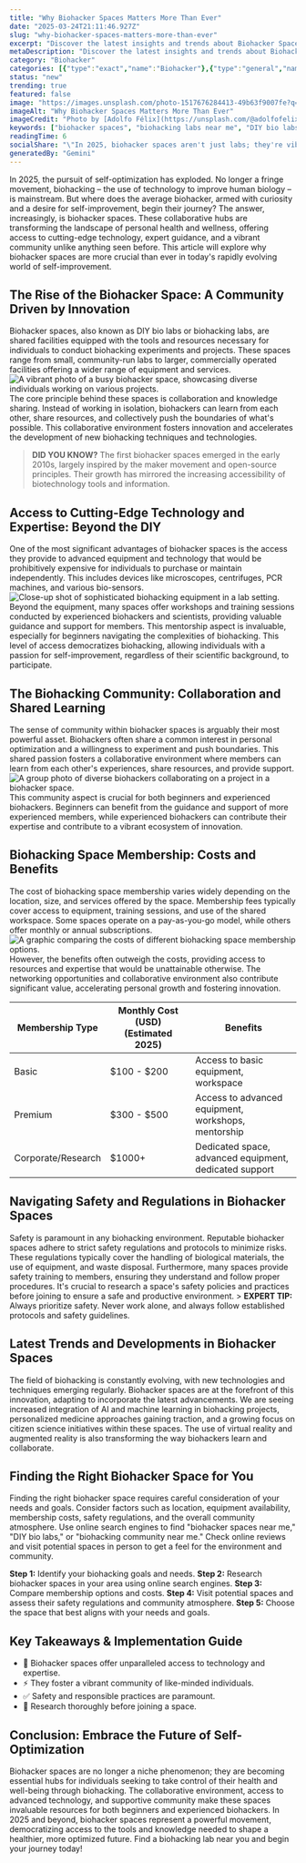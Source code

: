 ```yaml
---
title: "Why Biohacker Spaces Matters More Than Ever"
date: "2025-03-24T21:11:46.927Z"
slug: "why-biohacker-spaces-matters-more-than-ever"
excerpt: "Discover the latest insights and trends about Biohacker Spaces. This comprehensive guide covers everything you need to know about Biohacker Spaces in 2025."
metaDescription: "Discover the latest insights and trends about Biohacker Spaces. This comprehensive guide covers everything you need to know about Biohacker Spaces in 2025."
category: "Biohacker"
categories: [{"type":"exact","name":"Biohacker"},{"type":"general","name":"Community Building"},{"type":"medium","name":"DIY Science"},{"type":"specific","name":"Open Source Hardware"},{"type":"niche","name":"Genetic Engineering Kits"}]
status: "new"
trending: true
featured: false
image: "https://images.unsplash.com/photo-1517676284413-49b63f9007fe?q=85&w=1200&fit=max&fm=webp&auto=compress"
imageAlt: "Why Biohacker Spaces Matters More Than Ever"
imageCredit: "Photo by [Adolfo Félix](https://unsplash.com/@adolfofelix) on Unsplash"
keywords: ["biohacker spaces", "biohacking labs near me", "DIY bio labs", "biohacking space membership", "best biohacker spaces", "biohacking community near me", "cost of biohacking space", "biohacking lab equipment rental", "biohacking space safety regulations", "find a biohacking lab"]
readingTime: 6
socialShare: "\"In 2025, biohacker spaces aren't just labs; they're vibrant communities driving innovation in personal optimization.  Join the movement and unlock your biological potential!\""
generatedBy: "Gemini"
---
```




In 2025, the pursuit of self-optimization has exploded.  No longer a fringe movement, biohacking – the use of technology to improve human biology – is mainstream. But where does the average biohacker, armed with curiosity and a desire for self-improvement, begin their journey? The answer, increasingly, is biohacker spaces. These collaborative hubs are transforming the landscape of personal health and wellness, offering access to cutting-edge technology, expert guidance, and a vibrant community unlike anything seen before. This article will explore why biohacker spaces are more crucial than ever in today's rapidly evolving world of self-improvement.

## The Rise of the Biohacker Space: A Community Driven by Innovation

Biohacker spaces, also known as DIY bio labs or biohacking labs, are shared facilities equipped with the tools and resources necessary for individuals to conduct biohacking experiments and projects.  These spaces range from small, community-run labs to larger, commercially operated facilities offering a wider range of equipment and services. ![A vibrant photo of a busy biohacker space, showcasing diverse individuals working on various projects.](https://images.unsplash.com/photo-1723308202027-f23bc44ab7b5?q=85&w=1200&fit=max&fm=webp&auto=compress)  The core principle behind these spaces is collaboration and knowledge sharing.  Instead of working in isolation, biohackers can learn from each other, share resources, and collectively push the boundaries of what's possible. This collaborative environment fosters innovation and accelerates the development of new biohacking techniques and technologies.

> **DID YOU KNOW?** The first biohacker spaces emerged in the early 2010s, largely inspired by the maker movement and open-source principles. Their growth has mirrored the increasing accessibility of biotechnology tools and information.

## Access to Cutting-Edge Technology and Expertise: Beyond the DIY

One of the most significant advantages of biohacker spaces is the access they provide to advanced equipment and technology that would be prohibitively expensive for individuals to purchase or maintain independently.  This includes devices like microscopes, centrifuges, PCR machines, and various bio-sensors. ![Close-up shot of sophisticated biohacking equipment in a lab setting.](https://images.unsplash.com/photo-1533436041693-411c656d1383?q=85&w=1200&fit=max&fm=webp&auto=compress)  Beyond the equipment, many spaces offer workshops and training sessions conducted by experienced biohackers and scientists, providing valuable guidance and support for members. This mentorship aspect is invaluable, especially for beginners navigating the complexities of biohacking.  This level of access democratizes biohacking, allowing individuals with a passion for self-improvement, regardless of their scientific background, to participate.

##  The Biohacking Community: Collaboration and Shared Learning

The sense of community within biohacker spaces is arguably their most powerful asset.  Biohackers often share a common interest in personal optimization and a willingness to experiment and push boundaries. This shared passion fosters a collaborative environment where members can learn from each other's experiences, share resources, and provide support.  ![A group photo of diverse biohackers collaborating on a project in a biohacker space.](https://images.unsplash.com/photo-1605882171181-e31b036e4ceb?q=85&w=1200&fit=max&fm=webp&auto=compress)  This community aspect is crucial for both beginners and experienced biohackers. Beginners can benefit from the guidance and support of more experienced members, while experienced biohackers can contribute their expertise and contribute to a vibrant ecosystem of innovation.

##  Biohacking Space Membership: Costs and Benefits

The cost of biohacking space membership varies widely depending on the location, size, and services offered by the space.  Membership fees typically cover access to equipment, training sessions, and use of the shared workspace.  Some spaces operate on a pay-as-you-go model, while others offer monthly or annual subscriptions. ![A graphic comparing the costs of different biohacking space membership options.](https://images.unsplash.com/photo-1517676284413-49b63f9007fe?q=85&w=1200&fit=max&fm=webp&auto=compress)  However, the benefits often outweigh the costs, providing access to resources and expertise that would be unattainable otherwise.  The networking opportunities and collaborative environment also contribute significant value, accelerating personal growth and fostering innovation.

| Membership Type | Monthly Cost (USD) (Estimated 2025) | Benefits                                     |
|-----------------|---------------------------------|---------------------------------------------|
| Basic            | $100 - $200                       | Access to basic equipment, workspace           |
| Premium          | $300 - $500                       | Access to advanced equipment, workshops, mentorship |
| Corporate/Research | $1000+                           | Dedicated space, advanced equipment, dedicated support |

##  Navigating Safety and Regulations in Biohacker Spaces

Safety is paramount in any biohacking environment.  Reputable biohacker spaces adhere to strict safety regulations and protocols to minimize risks.  These regulations typically cover the handling of biological materials, the use of equipment, and waste disposal.  Furthermore, many spaces provide safety training to members, ensuring they understand and follow proper procedures.  It's crucial to research a space's safety policies and practices before joining to ensure a safe and productive environment.  > **EXPERT TIP:** Always prioritize safety.  Never work alone, and always follow established protocols and safety guidelines.

##  Latest Trends and Developments in Biohacker Spaces

The field of biohacking is constantly evolving, with new technologies and techniques emerging regularly.  Biohacker spaces are at the forefront of this innovation, adapting to incorporate the latest advancements.  We are seeing increased integration of AI and machine learning in biohacking projects, personalized medicine approaches gaining traction, and a growing focus on citizen science initiatives within these spaces.  The use of virtual reality and augmented reality is also transforming the way biohackers learn and collaborate.

## Finding the Right Biohacker Space for You

Finding the right biohacker space requires careful consideration of your needs and goals.  Consider factors such as location, equipment availability, membership costs, safety regulations, and the overall community atmosphere.   Use online search engines to find "biohacker spaces near me," "DIY bio labs," or "biohacking community near me."  Check online reviews and visit potential spaces in person to get a feel for the environment and community.

**Step 1:** Identify your biohacking goals and needs.
**Step 2:** Research biohacker spaces in your area using online search engines.
**Step 3:**  Compare membership options and costs.
**Step 4:** Visit potential spaces and assess their safety regulations and community atmosphere.
**Step 5:** Choose the space that best aligns with your needs and goals.

## Key Takeaways & Implementation Guide

* 🔑 Biohacker spaces offer unparalleled access to technology and expertise.
* ⚡ They foster a vibrant community of like-minded individuals.
* ✅  Safety and responsible practices are paramount.
* 🔬  Research thoroughly before joining a space.

## Conclusion: Embrace the Future of Self-Optimization

Biohacker spaces are no longer a niche phenomenon; they are becoming essential hubs for individuals seeking to take control of their health and well-being through biohacking.  The collaborative environment, access to advanced technology, and supportive community make these spaces invaluable resources for both beginners and experienced biohackers.  In 2025 and beyond, biohacker spaces represent a powerful movement, democratizing access to the tools and knowledge needed to shape a healthier, more optimized future.  Find a biohacking lab near you and begin your journey today!

